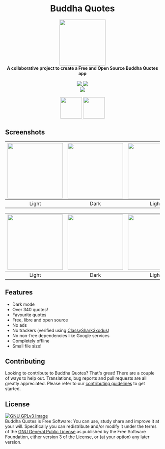 <div align="center">
<h1>Buddha Quotes</h1>

  <img src="https://gitlab.com/bandev/buddha-quotes/-/raw/master/app/src/main/res/mipmap-xxxhdpi/ic_launcher_round.webp" height="150" />
    </div>

<div align="center">
    <strong>A collaborative project to create a Free and Open Source Buddha Quotes app</strong>
    </div>
    <br>
    <div align="center">
      <a href="https://gitlab.com/bandev/buddha-quotes/-/pipelines" target="_blank">
      <img src="https://gitlab.com/bandev/buddha-quotes/badges/master/pipeline.svg"/>
      </a>
      <a href="https://gitlab.com/bandev/buddha-quotes/-/blob/master/LICENSE.md" target="_blank">
      <img src="https://img.shields.io/badge/license-GPL--3.0%2B-informational"/>
      </a>
      </div>
      <div align="center">
      <a href="https://github.com/KotlinBy/awesome-kotlin" target="_blank">
      <img src="https://kotlin.link/awesome-kotlin.svg"/>
      </a>
      </div>
      <br>
<div align="center">
<a href="https://play.google.com/store/apps/details?id=org.bandev.buddhaquotes" target="_blank">
<img src="https://play.google.com/intl/en_us/badges/images/generic/en_badge_web_generic.png" height="70" />
</a>
<a href="https://bandev.computub.com/Buddha_Quotes/apk/latest.apk" target="_blank">
<img src="https://raw.githubusercontent.com/LibreShift/red-moon/master/art/direct-apk-download.png" height="70" />
</a>
</div>

## Screenshots

| <img src="https://gitlab.com/bandev/buddha-quotes/-/raw/master/Screenshots/Screenshot_20200928-224012.jpg" width="180"/>	|<img src="https://gitlab.com/bandev/buddha-quotes/-/raw/master/Screenshots/Screenshot_20200928-224050.jpg" width="180"/>|   <img src="https://gitlab.com/bandev/buddha-quotes/-/raw/master/Screenshots/Screenshot_20200928-224016.jpg" width="180"/>  	|    <img src="https://gitlab.com/bandev/buddha-quotes/-/raw/master/Screenshots/Screenshot_20200928-224052.jpg" width="180"/> 	|
|:-----:	|:-----:	|:-----:	|:-----:	|
| Light 	| Dark 	| Light 	| Dark 	|

| <img src="https://gitlab.com/bandev/buddha-quotes/-/raw/master/Screenshots/Screenshot_20200928-224022.jpg" width="180"/>	|<img src="https://gitlab.com/bandev/buddha-quotes/-/raw/master/Screenshots/Screenshot_20200928-224057.jpg" width="180"/>|   <img src="https://gitlab.com/bandev/buddha-quotes/-/raw/master/Screenshots/Screenshot_20200928-224039.jpg" width="180"/>  	|    <img src="https://gitlab.com/bandev/buddha-quotes/-/raw/master/Screenshots/Screenshot_20200928-224100.jpg" width="180"/> 	|
|:-----:	|:-----:	|:-----:	|:-----:	|
| Light 	| Dark 	| Light 	| Dark 	|

## Features
- Dark mode
- Over 340 quotes!
- Favourite quotes
- Free, libre and open source
- No ads
- No trackers (verified using [ClassyShark3xodus](https://bitbucket.org/oF2pks/fdroid-classyshark3xodus/src/master/))
- No non-free dependencies like Google services
- Completely offline
- Small file size!

## Contributing
Looking to contribute to Buddha Quotes? That's great! There are a couple of ways to help out. Translations, bug reports and pull requests are all greatly appreciated. Please refer to our [contributing guidelines](https://gitlab.com/bandev/buddha-quotes/-/blob/master/CONTRIBUTING.md) to get started.

## License
[![GNU GPLv3 Image](https://www.gnu.org/graphics/gplv3-127x51.png)](http://www.gnu.org/licenses/gpl-3.0.en.html)  
Buddha Quotes is Free Software: You can use, study share and improve it at your will. Specifically you can redistribute and/or modify it under the terms of the [GNU General Public License](https://www.gnu.org/licenses/gpl.html) as published by the Free Software Foundation, either version 3 of the License, or (at your option) any later version.  